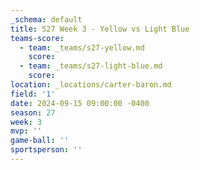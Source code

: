 ```yaml
---
_schema: default
title: S27 Week 3 - Yellow vs Light Blue
teams-score:
  - team: _teams/s27-yellow.md
    score:
  - team: _teams/s27-light-blue.md
    score:
location: _locations/carter-baron.md
field: '1'
date: 2024-09-15 09:00:00 -0400
season: 27
week: 3
mvp: ''
game-ball: ''
sportsperson: ''
---
```

